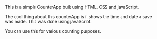 This is a simple CounterApp built using HTML, CSS and javaScript. 


The cool thing about this counterApp is it shows the time and date a save was made.
This was done using javaScript.

You can use this for various counting purposes. 
